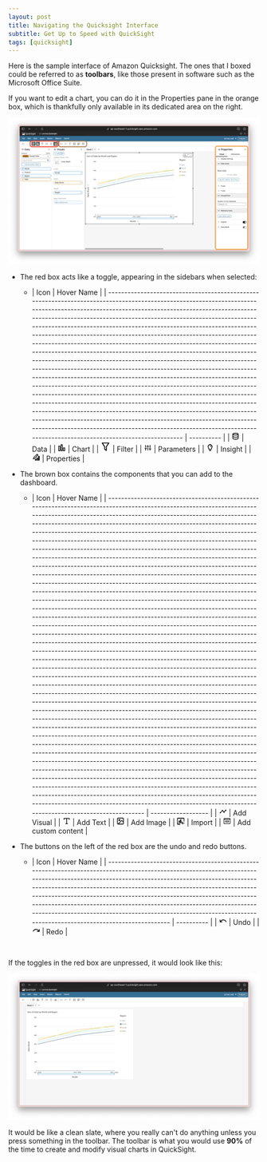 ```yaml
---
layout: post
title: Navigating the Quicksight Interface
subtitle: Get Up to Speed with QuickSight
tags: [quicksight]
---
```


Here is the sample interface of Amazon Quicksight. The ones that I boxed could be referred to as **toolbars**, like those present in software such as the Microsoft Office Suite. 

If you want to edit a chart, you can do it in the Properties pane in the orange box, which is thankfully only available in its dedicated area on the right.

![](/assets/images/from_posts/img-1-2025-07-13-the-quicksight-interface.png)

- The red box acts like a toggle, appearing in the sidebars when selected:
    - | Icon                                                                                                                                                                                                                                                                                                                                                                                                                                                                                                                                                                                                                                                                                                                                                                                                                                                                                                                                                                                                                                                                                                                                                                                                                                                           | Hover Name |
| -------------------------------------------------------------------------------------------------------------------------------------------------------------------------------------------------------------------------------------------------------------------------------------------------------------------------------------------------------------------------------------------------------------------------------------------------------------------------------------------------------------------------------------------------------------------------------------------------------------------------------------------------------------------------------------------------------------------------------------------------------------------------------------------------------------------------------------------------------------------------------------------------------------------------------------------------------------------------------------------------------------------------------------------------------------------------------------------------------------------------------------------------------------------------------------------------------------------------------------------------------------- | ---------- |
| <svg width="16" height="16" class="MuiSvgIcon-root-19567 VegaSvgIcon" focusable="false" viewBox="0 0 24 24" aria-hidden="true"><path d="M12 2C7.6 2 2.86 3.12 2.86 5.67v12.66C2.86 20.88 7.6 22 12 22s9.14-1.16 9.14-3.71V5.67C21.14 3.12 16.4 2 12 2zm7.14 10c-.13.47-2.51 1.72-7.14 1.72S5 12.46 4.86 12V8.1A17.6 17.6 0 0 0 12 9.38a17.42 17.42 0 0 0 7.14-1.29zM12 4c4.62 0 7 1.25 7.14 1.7-.14.43-2.52 1.68-7.14 1.68S5 6.13 4.86 5.69C5 5.2 7.39 4 12 4zm0 16c-4.64 0-7-1.25-7.14-1.71v-3.9A17.6 17.6 0 0 0 12 15.71a17.6 17.6 0 0 0 7.14-1.28v3.89C19 18.79 16.64 20 12 20z"></path><path fill="none" d="M0 0h24v24H0z"></path></svg>                                                                                                                                                                                                                                                                                                                                                                                                                                                                                                                                                                                                                   | Data       |
| <svg width="16" height="16" class="MuiSvgIcon-root-19567 VegaSvgIcon" focusable="false" viewBox="0 0 24 24" aria-hidden="true"><path d="M21 22h-4a1 1 0 0 1-1-1v-8.89a1 1 0 0 1 1-1h4a1 1 0 0 1 1 1V21a1 1 0 0 1-1 1zm-3-2h2v-6.89h-2zM14 22h-4a1 1 0 0 1-1-1V3.06a1 1 0 0 1 1-1h4a1 1 0 0 1 1 1V21a1 1 0 0 1-1 1zm-3-2h2V4.06h-2zM7 22H3a1 1 0 0 1-1-1V6.9a1 1 0 0 1 1-1h4a1 1 0 0 1 1 1V21a1 1 0 0 1-1 1zm-3-2h2V7.9H4z"></path><path fill="none" d="M0 .01h24v24H0z"></path></svg>                                                                                                                                                                                                                                                                                                                                                                                                                                                                                                                                                                                                                                                                                                                                                                          | Chart      |
| <svg width="20" height="20" class="MuiSvgIcon-root-19567 VegaSvgIcon" focusable="false" viewBox="0 0 24 24" aria-hidden="true"><path d="m13.4 21.8-4-3A1 1 0 0 1 9 18v-5.4a1 1 0 0 0-.17-.55l-5.66-8.5A1 1 0 0 1 4 2h16a1 1 0 0 1 .83 1.55l-5.66 8.5a1 1 0 0 0-.17.55V21a1 1 0 0 1-1.6.8zM11 17.5l2 1.5v-7.3L18.13 4H5.87L11 11.7z"></path><path fill="none" d="M0 0h24v24H0z"></path></svg>                                                                                                                                                                                                                                                                                                                                                                                                                                                                                                                                                                                                                                                                                                                                                                                                                                                                   | Filter     |
| <svg width="16" height="16" class="MuiSvgIcon-root-19567 VegaSvgIcon" focusable="false" viewBox="0 0 24 24" aria-hidden="true"><path d="M4.45 10.36V4.63a1 1 0 0 1 2 0v5.73a1 1 0 0 1-2 0zM12 11a1 1 0 0 0-1 1v7.36a1 1 0 0 0 2 0V12a1 1 0 0 0-1-1zm6.55 2a1 1 0 0 0 1-1V4.63a1 1 0 1 0-2 0V12a1 1 0 0 0 1 1zm-10.64-.37H3a1 1 0 0 0 0 2h1.45v4.73a1 1 0 0 0 2 0v-4.73h1.46a1 1 0 0 0 0-2zm7.54-3.9a1 1 0 0 0-1-1H13v-3.1a1 1 0 1 0-2 0v3.1H9.55a1 1 0 0 0 0 2h4.9a1 1 0 0 0 1-1zM21 14.27h-4.91a1 1 0 0 0 0 2h1.46v3.09a1 1 0 0 0 2 0v-3.09H21a1 1 0 0 0 0-2z"></path><path fill="none" d="M0 0h24v24H0z"></path></svg>                                                                                                                                                                                                                                                                                                                                                                                                                                                                                                                                                                                                                                       | Parameters |
| <svg width="16" height="16" class="MuiSvgIcon-root-19567 VegaSvgIcon" focusable="false" viewBox="0 0 24 24" aria-hidden="true"><rect x="8.97" y="19.87" width="6" height="2" rx="1"></rect><path d="M14.78 9.71h-.14a1 1 0 0 1-.92-.71 3.3 3.3 0 0 0-1.56-2 1 1 0 0 1-.41-1.11v-.12a.93.93 0 0 1 1.35-.52 5.21 5.21 0 0 1 2.6 3.37.93.93 0 0 1-.92 1.09z"></path><path d="M18.94 8.63a7 7 0 0 0-14 0 7.08 7.08 0 0 0 .26 1.86L8 17.08c.35.88.75 1.61 1.64 1.63h4.54a1.17 1.17 0 0 0 .52-.12 2.52 2.52 0 0 0 1.11-1.52l2.83-6.59a7.08 7.08 0 0 0 .3-1.85zm-5.18 8.07h-3.62l-2.81-6.21a5 5 0 1 1 9.26 0z"></path><path fill="none" d="M0 0h24v24H0z"></path></svg>                                                                                                                                                                                                                                                                                                                                                                                                                                                                                                                                                                                               | Insight    |
| <svg width="16" height="16" class="MuiSvgIcon-root-19567 VegaSvgIcon" focusable="false" viewBox="0 0 24 24" aria-hidden="true"><svg id="c" xmlns="http://www.w3.org/2000/svg" viewBox="0 0 24 24"><path d="m21.69,8.3c-.2-.19-.47-.3-.75-.3h-1.88c-.28,0-.55.11-.75.3-.2.19-.31.45-.31.72v11.98c0,.27.11.53.31.72.2.19.47.3.75.3h1.88c.28,0,.55-.11.75-.3.2-.19.31-.45.31-.72v-11.98c0-.27-.11-.53-.31-.72Z"></path><path d="m15.94,13h-1.89c-.28,0-.55.1-.75.28-.2.18-.31.42-.31.67v7.12c0,.25.11.49.31.67.2.18.47.28.75.28h1.89c.28,0,.55-.1.75-.28.2-.18.31-.42.31-.67v-7.12c0-.25-.11-.49-.31-.67-.2-.18-.47-.28-.75-.28Z"></path><path d="m10.94,17h-1.88c-.28,0-.55.1-.75.28-.2.18-.31.42-.31.67v3.11c0,.25.11.49.31.67.2.18.47.28.75.28h1.88c.28,0,.55-.1.75-.28.2-.18.31-.42.31-.67v-3.11c0-.25-.11-.49-.31-.67-.2-.18-.47-.28-.75-.28Z"></path><path d="m17.88,4.81c-.08-.19-.19-.36-.34-.5l-1.84-1.85c-.29-.29-.68-.45-1.09-.45s-.8.16-1.09.45L3.64,12.38l-1.61,4.92c-.03.09-.03.19,0,.29.02.09.07.18.14.25.07.07.15.12.25.14.09.02.19.02.29,0l4.96-1.53,9.89-9.94c.14-.14.26-.32.34-.5s.12-.39.12-.6-.04-.41-.12-.6ZM6.71,14.87l-2.25.69.73-2.22,7.48-7.54,1.54,1.51-7.51,7.56ZM15.17,6.37l-1.53-1.51.97-.99,1.52,1.53-.96.96Z"></path></svg></svg> | Properties |

- The brown box contains the components that you can add to the dashboard.
    - | Icon                                                                                                                                                                                                                                                                                                                                                                                                                                                                                                                                                                                                                                                                                                                                                                                                                                                                                                                                                                                                                                                                                                                                                                                                                                                                                                                                                                                                                                                                                                                                                                                                                                                                                                                                                                                                                                                                                                                                                                                                                                                                                                                                                                                                                                                                                                                                                                                                                                                                                                                                                                                                                                                                                                       | Hover Name         |
| ---------------------------------------------------------------------------------------------------------------------------------------------------------------------------------------------------------------------------------------------------------------------------------------------------------------------------------------------------------------------------------------------------------------------------------------------------------------------------------------------------------------------------------------------------------------------------------------------------------------------------------------------------------------------------------------------------------------------------------------------------------------------------------------------------------------------------------------------------------------------------------------------------------------------------------------------------------------------------------------------------------------------------------------------------------------------------------------------------------------------------------------------------------------------------------------------------------------------------------------------------------------------------------------------------------------------------------------------------------------------------------------------------------------------------------------------------------------------------------------------------------------------------------------------------------------------------------------------------------------------------------------------------------------------------------------------------------------------------------------------------------------------------------------------------------------------------------------------------------------------------------------------------------------------------------------------------------------------------------------------------------------------------------------------------------------------------------------------------------------------------------------------------------------------------------------------------------------------------------------------------------------------------------------------------------------------------------------------------------------------------------------------------------------------------------------------------------------------------------------------------------------------------------------------------------------------------------------------------------------------------------------------------------------------------------------------------------- | ------------------ |
| <svg width="16" height="16" class="MuiSvgIcon-root-19567 VegaSvgIcon" focusable="false" viewBox="0 0 24 24" aria-hidden="true"><path d="M22 8a1.83 1.83 0 0 1-2.29 1.76L16.47 13A1.82 1.82 0 1 1 13 13l-2.32-2.32a1.91 1.91 0 0 1-1 0l-4.13 4.11a1.82 1.82 0 1 1-1.3-1.29l4.16-4.15a1.82 1.82 0 1 1 3.51 0l2.32 2.33a1.7 1.7 0 0 1 .95 0l3.23-3.24A1.82 1.82 0 1 1 22 8z"></path><path fill="none" d="M0 0h24v24H0z"></path></svg>                                                                                                                                                                                                                                                                                                                                                                                                                                                                                                                                                                                                                                                                                                                                                                                                                                                                                                                                                                                                                                                                                                                                                                                                                                                                                                                                                                                                                                                                                                                                                                                                                                                                                                                                                                                                                                                                                                                                                                                                                                                                                                                                                                                                                                                                         | Add Visual         |
| <svg width="16" height="16" class="MuiSvgIcon-root-19567 VegaSvgIcon" focusable="false" viewBox="0 0 24 24" aria-hidden="true"><svg id="c" xmlns="http://www.w3.org/2000/svg" viewBox="0 0 24 24"><path d="m3,4c0-.55.45-1,1-1h16c.55,0,1,.45,1,1v3c0,.55-.45,1-1,1s-1-.45-1-1v-2h-6v14h2c.55,0,1,.45,1,1s-.45,1-1,1h-6c-.55,0-1-.45-1-1s.45-1,1-1h2V5h-6v2c0,.55-.45,1-1,1s-1-.45-1-1v-3Z" fill-rule="evenodd"></path></svg></svg>                                                                                                                                                                                                                                                                                                                                                                                                                                                                                                                                                                                                                                                                                                                                                                                                                                                                                                                                                                                                                                                                                                                                                                                                                                                                                                                                                                                                                                                                                                                                                                                                                                                                                                                                                                                                                                                                                                                                                                                                                                                                                                                                                                                                                                                                        | Add Text           |
| <svg width="16" height="16" class="MuiSvgIcon-root-19567 VegaSvgIcon" focusable="false" viewBox="0 0 24 24" aria-hidden="true"><svg id="c" xmlns="http://www.w3.org/2000/svg" viewBox="0 0 24 24"><path d="m5,4c-.55,0-1,.45-1,1v14c0,.43.27.79.65.94l10.64-10.64c.39-.39,1.02-.39,1.41,0l3.29,3.29v-7.59c0-.55-.45-1-1-1H5Zm15,11.42l-4-4-8.59,8.59h11.59c.55,0,1-.45,1-1v-3.58Zm-14.97,6.58h13.97c1.66,0,3-1.34,3-3V5c0-1.66-1.34-3-3-3H5c-1.66,0-3,1.34-3,3v14c0,1.64,1.32,2.98,2.96,3,.02,0,.05,0,.07,0Zm3.97-14c-.55,0-1,.45-1,1s.45,1,1,1,1-.45,1-1-.45-1-1-1Zm-3,1c0-1.66,1.34-3,3-3s3,1.34,3,3-1.34,3-3,3-3-1.34-3-3Z" fill-rule="evenodd"></path></svg></svg>                                                                                                                                                                                                                                                                                                                                                                                                                                                                                                                                                                                                                                                                                                                                                                                                                                                                                                                                                                                                                                                                                                                                                                                                                                                                                                                                                                                                                                                                                                                                                                                                                                                                                                                                                                                                                                                                                                                                                                                                                                     | Add Image          |
| <svg width="16" height="16"  class="MuiSvgIcon-root-19567 VegaSvgIcon" focusable="false" viewBox="0 0 24 24" aria-hidden="true"><path d="M9.99118 19.8835H2.9604V4.7894H21.1043V12.4967C21.1043 12.802 21.1943 13.0948 21.3542 13.3105C21.5142 13.5264 21.7313 13.6477 21.9575 13.6477C22.0691 13.6477 22.1795 13.6178 22.2824 13.5598C22.3853 13.5018 22.4786 13.4168 22.557 13.3097C22.6354 13.2026 22.6973 13.0757 22.7389 12.9361C22.7807 12.7966 22.8013 12.6472 22.7999 12.4967V3.85696C22.7999 3.47054 22.6861 3.09996 22.4836 2.82673C22.2811 2.5535 22.0063 2.4 21.7199 2.4L2.28 2.40006C1.99357 2.40006 1.71887 2.5535 1.51633 2.82673C1.3138 3.09996 1.20001 3.47054 1.20001 3.85696L1.2 20.9471C1.2 21.3335 1.31378 21.704 1.51632 21.9773C1.71887 22.2505 1.99356 22.404 2.28 22.404H9.99118C10.1141 22.404 10.2357 22.3711 10.3491 22.3073C10.4625 22.2433 10.5654 22.1497 10.6518 22.0319C10.7382 21.9139 10.8064 21.7741 10.8524 21.6204C10.8984 21.4667 10.9214 21.3022 10.92 21.1364C10.9214 20.9713 10.8984 20.8075 10.8522 20.6546C10.8061 20.5018 10.7377 20.3628 10.6512 20.2462C10.5646 20.1294 10.4617 20.0371 10.3483 19.9748C10.235 19.9126 10.1136 19.8815 9.99118 19.8835Z"></path><path d="M8.73062 10.1063H6.56089C6.25111 10.1063 6 10.3406 6 10.6297V17.4348C6 17.724 6.25111 17.9584 6.56089 17.9584H8.73062C9.04039 17.9584 9.29152 17.724 9.29152 17.4348V10.6297C9.29152 10.3406 9.04039 10.1063 8.73062 10.1063Z"></path><path d="M13.1144 7.19971H10.9446C10.6349 7.19971 10.3838 7.43407 10.3838 7.72317V17.4625C10.3838 17.7516 10.6349 17.986 10.9446 17.986H13.1144C13.4242 17.986 13.6753 17.7516 13.6753 17.4625V7.72317C13.6753 7.43407 13.4242 7.19971 13.1144 7.19971Z"></path><path d="M17.648 13.3987H15.2694C14.9596 13.3987 14.7085 13.6332 14.7085 13.9223V16.3169L17.648 13.3987Z"></path><path d="M14.4553 17.9414C14.4936 17.8518 14.5487 17.7701 14.6177 17.7006L17.7454 14.6123C17.8836 14.4763 18.0706 14.4 18.2654 14.4C18.4603 14.4 18.6473 14.4763 18.7855 14.6123C18.9229 14.7491 19.0001 14.9341 19.0001 15.1271C19.0001 15.3199 18.9229 15.505 18.7855 15.6418L16.9192 17.4888H23.1452C23.3408 17.4888 23.5285 17.5657 23.6669 17.7026C23.8052 17.8396 23.8829 18.0253 23.8829 18.2189C23.8829 18.4126 23.8052 18.5982 23.6669 18.7351C23.5285 18.872 23.3408 18.949 23.1452 18.949H16.9192L18.7855 20.7961C18.9229 20.9329 19.0001 21.118 19.0001 21.3108C19.0001 21.5038 18.9229 21.6888 18.7855 21.8255C18.6473 21.9616 18.4603 22.0379 18.2654 22.0379C18.0706 22.0379 17.8836 21.9616 17.7454 21.8255L14.6177 18.7373C14.5487 18.6678 14.4936 18.5861 14.4553 18.4963C14.3815 18.3186 14.3815 18.1193 14.4553 17.9414Z"></path></svg> | Import             |
| <svg width="16" height="16" class="MuiSvgIcon-root-19567 VegaSvgIcon" focusable="false" viewBox="0 0 24 24" aria-hidden="true"><path d="M20.86 3.26H3.15c-.63 0-1.15.5-1.15 1.12v15.23c0 .62.49 1.12 1.12 1.13h17.73c.63 0 1.14-.51 1.14-1.13V4.38c0-.62-.51-1.12-1.14-1.12h.01zm-.36 1.5v1.2H3.51v-1.2H20.5zm-17 14.48V7.46h17v11.78h-17z"></path><path d="M14.89 10.01h-1.43c-.41 0-.75.34-.75.75s.34.75.75.75h1.43a1.54 1.54 0 0 1 0 3.08h-1.43c-.41 0-.75.34-.75.75s.34.75.75.75h1.43c1.68 0 3.04-1.37 3.04-3.04s-1.37-3.04-3.04-3.04zM10.91 14.6H9.48a1.54 1.54 0 0 1 0-3.08h1.43c.41 0 .75-.34.75-.75s-.34-.75-.75-.75H9.48c-1.68 0-3.04 1.37-3.04 3.04s1.37 3.04 3.04 3.04h1.43c.41 0 .75-.34.75-.75s-.34-.75-.75-.75z"></path><path d="M9.73 13.06c0 .41.34.75.75.75h3.41c.41 0 .75-.34.75-.75s-.34-.75-.75-.75h-3.41c-.41 0-.75.34-.75.75z"></path></svg>                                                                                                                                                                                                                                                                                                                                                                                                                                                                                                                                                                                                                                                                                                                                                                                                                                                                                                                                                                                                                                                                                                                                                                                                                                                                                                                                                                                                                                                                                                                                                                                                                                                                                                                                                                                                                                         | Add custom content |

- The buttons on the left of the red box are the undo and redo buttons.
    - | Icon                                                                                                                                                                                                                                                                                                                                                                                                                                                                                                                           | Hover Name |
| ------------------------------------------------------------------------------------------------------------------------------------------------------------------------------------------------------------------------------------------------------------------------------------------------------------------------------------------------------------------------------------------------------------------------------------------------------------------------------------------------------------------------------ | ---------- |
| <svg width="16" height="16"  class="MuiSvgIcon-root-19567 VegaSvgIcon" focusable="false" viewBox="0 0 24 24" aria-hidden="true"><path d="M22.06 14.24a1 1 0 0 1-.65 1.34 1 1 0 0 1-1.2-.59 7.73 7.73 0 0 0-6.72-5c-4-.43-7.11 2.66-8.26 4h.29L9 14a1 1 0 0 1 0 2.08H2.95A1.11 1.11 0 0 1 2.5 16a1 1 0 0 1-.32-.23l-.08-.12a1.43 1.43 0 0 1-.1-.23 1 1 0 0 1-.05-.24.7.7 0 0 1 0-.14V9a1 1 0 1 1 1.99 0v3.38c1.53-1.75 5-5 9.69-4.44a9.85 9.85 0 0 1 8.43 6.3z"></path><path fill="none" d="M-.02-.02h24v24h-24z"></path></svg> | Undo       |
| <svg width="16" height="16"  class="MuiSvgIcon-root-19567 VegaSvgIcon" focusable="false" viewBox="0 0 24 24" aria-hidden="true"><path d="M10.37 8c4.68-.52 8.16 2.69 9.69 4.44V9a1 1 0 1 1 2.07 0v6a.7.7 0 0 1 0 .14 1 1 0 0 1-.05.24 1.43 1.43 0 0 1-.12.21l-.08.12a1 1 0 0 1-.32.23 1.11 1.11 0 0 1-.41.08H15.1A1 1 0 0 1 15 14h3.73c-1.15-1.36-4.23-4.45-8.26-4a7.73 7.73 0 0 0-6.72 5 1 1 0 0 1-1.2.59 1 1 0 0 1-.65-1.34A9.85 9.85 0 0 1 10.37 8z"></path><path fill="none" d="M0 0h24v24H0z"></path></svg>               | Redo       |

<br>

If the toggles in the red box are unpressed, it would look like this:

![](/assets/images/from_posts/img-2-2025-07-13-the-quicksight-interface.png)

It would be like a clean slate, where you really can't do anything unless you press something in the toolbar. The toolbar is what you would use **90%** of the time to create and modify visual charts in QuickSight.